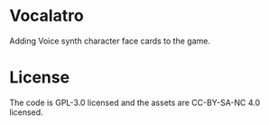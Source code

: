 # Vocalatro
Adding Voice synth character face cards to the game.

# License
The code is GPL-3.0 licensed and the assets are CC-BY-SA-NC 4.0 licensed.